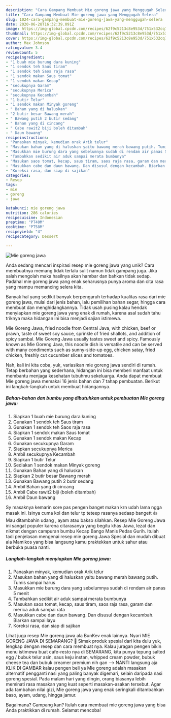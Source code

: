 ```yaml
---
description: "Cara Gampang Membuat Mie goreng jawa yang Menggugah Selera"
title: "Cara Gampang Membuat Mie goreng jawa yang Menggugah Selera"
slug: 1024-cara-gampang-membuat-mie-goreng-jawa-yang-menggugah-selera
date: 2020-06-28T16:32:39.091Z
image: https://img-global.cpcdn.com/recipes/62f9c5213c8e953d/751x532cq70/mie-goreng-jawa-foto-resep-utama.jpg
thumbnail: https://img-global.cpcdn.com/recipes/62f9c5213c8e953d/751x532cq70/mie-goreng-jawa-foto-resep-utama.jpg
cover: https://img-global.cpcdn.com/recipes/62f9c5213c8e953d/751x532cq70/mie-goreng-jawa-foto-resep-utama.jpg
author: Max Johnson
ratingvalue: 3.4
reviewcount: 5
recipeingredient:
- "1 buah mie burung dara kuning"
- "1 sendok teh Saus tiram"
- "1 sendok teh Saos raja rasa"
- "1 sendok makan Saus tomat"
- "1 sendok makan Kecap"
- "secukupnya Garam"
- "secukupnya Merica"
- "secukupnya Kecambah"
- "1 butir Telur"
- "1 sendok makan Minyak goreng"
- " Bahan yang di haluskan"
- "2 butir besar Bawang merah"
- " Bawang putih 2 butir sedang"
- " Bahan yang di cincang"
- " Cabe rawit2 biji boleh ditambah"
- " Daun bawang"
recipeinstructions:
- "Panaskan minyak, kemudian orak Arik telur"
- "Masukan bahan yang di haluskan yaitu bawang merah bawang putih. Tumis sampai harus"
- "Masukkan mie burung dara yang sebelumnya sudah di rendam air panas 5 menit"
- "Tambahkan sedikit air aduk sampai merata bumbunya"
- "Masukan saos tomat, kecap, saus tiram, saos raja rasa, garam dan merica aduk sampai rata"
- "Masukkan cabe dan daun bawang. Dan disusul dengan kecambah. Biarkan sampai layu"
- "Koreksi rasa, dan siap di sajikan"
categories:
- Resep
tags:
- mie
- goreng
- jawa

katakunci: mie goreng jawa 
nutrition: 286 calories
recipecuisine: Indonesian
preptime: "PT40M"
cooktime: "PT58M"
recipeyield: "4"
recipecategory: Dessert

---
```



![Mie goreng jawa](https://img-global.cpcdn.com/recipes/62f9c5213c8e953d/751x532cq70/mie-goreng-jawa-foto-resep-utama.jpg)

Anda sedang mencari inspirasi resep mie goreng jawa yang unik? Cara membuatnya memang tidak terlalu sulit namun tidak gampang juga. Jika salah mengolah maka hasilnya akan hambar dan bahkan tidak sedap. Padahal mie goreng jawa yang enak seharusnya punya aroma dan cita rasa yang mampu memancing selera kita.

Banyak hal yang sedikit banyak berpengaruh terhadap kualitas rasa dari mie goreng jawa, mulai dari jenis bahan, lalu pemilihan bahan segar, hingga cara membuat dan menghidangkannya. Tidak usah pusing kalau hendak menyiapkan mie goreng jawa yang enak di rumah, karena asal sudah tahu triknya maka hidangan ini bisa menjadi sajian istimewa.

Mie Goreng Jawa, fried noodle from Central Java, with chicken, beef or prawn, taste of sweet soy sauce, sprinkle of fried shallots, and addition of spicy sambal. Mie Goreng Jawa usually tastes sweet and spicy. Famously known as Mie Goreng Java, this noodle dish is versatile and can be served with many condiments such as sunny-side-up egg, chicken satay, fried chicken, freshly cut cucumber slices and tomatoes.


Nah, kali ini kita coba, yuk, variasikan mie goreng jawa sendiri di rumah. Tetap berbahan yang sederhana, hidangan ini bisa memberi manfaat untuk membantu menjaga kesehatan tubuhmu sekeluarga. Anda dapat membuat Mie goreng jawa memakai 16 jenis bahan dan 7 tahap pembuatan. Berikut ini langkah-langkah untuk membuat hidangannya.

<!--inarticleads1-->

##### Bahan-bahan dan bumbu yang dibutuhkan untuk pembuatan Mie goreng jawa:

1. Siapkan 1 buah mie burung dara kuning
1. Gunakan 1 sendok teh Saus tiram
1. Gunakan 1 sendok teh Saos raja rasa
1. Siapkan 1 sendok makan Saus tomat
1. Gunakan 1 sendok makan Kecap
1. Gunakan secukupnya Garam
1. Siapkan secukupnya Merica
1. Ambil secukupnya Kecambah
1. Siapkan 1 butir Telur
1. Sediakan 1 sendok makan Minyak goreng
1. Gunakan  Bahan yang di haluskan
1. Siapkan 2 butir besar Bawang merah
1. Gunakan  Bawang putih 2 butir sedang
1. Ambil  Bahan yang di cincang
1. Ambil  Cabe rawit2 biji (boleh ditambah)
1. Ambil  Daun bawang


Sy masaknya kemarin sore pas pengen banget makan krn udah lama ngga masak ini. Isinya cuma kol dan telur tp teteep rasanya sedaap bangett 👍 Mau ditambahin udang , ayam atau bakso silahkan. Resep Mie Goreng Jawa ini sangat populer karena citarasanya yang begitu khas Jawa, lezat dan nikmat dengan campuran bumbu Kecap Bango Manis Pedas Gurih. Itulah tadi penjelasan mengenai resep mie goreng Jawa Spesial dan mudah dibuat ala Mamikos yang bisa langsung kamu praktekkan untuk sahur atau berbuka puasa nanti. 

<!--inarticleads2-->

##### Langkah-langkah menyiapkan Mie goreng jawa:

1. Panaskan minyak, kemudian orak Arik telur
1. Masukan bahan yang di haluskan yaitu bawang merah bawang putih. Tumis sampai harus
1. Masukkan mie burung dara yang sebelumnya sudah di rendam air panas 5 menit
1. Tambahkan sedikit air aduk sampai merata bumbunya
1. Masukan saos tomat, kecap, saus tiram, saos raja rasa, garam dan merica aduk sampai rata
1. Masukkan cabe dan daun bawang. Dan disusul dengan kecambah. Biarkan sampai layu
1. Koreksi rasa, dan siap di sajikan


Lihat juga resep Mie goreng jawa ala BunKev enak lainnya. Nyari MIE GORENG JAWA DI SEMARANG? 🙂 Simak produk spesial dari kita dulu yuk, lengkap dengan resep dan cara membuat nya. Kalau juragan pengen bikin menu istimewa buat cafe-resto nya di SEMARANG, kita punya tepung salted egg / bubuk telur asin, saus keju instan, whipped cream powder, bubuk cheese tea dan bubuk creamer premium nih gan --&gt; NANTI langsung aja KLIK DI GAMBAR kalau pengen beli ya Mie goreng adalah masakan alternatif pengganti nasi yang paling banyak digemari, selain daripada nasi goreng spesial. Pada malam hari yang dingin, orang biasanya lebih meminati rasa masakan yang kuat seperti masakan-asakan tersebut. Agar ada tambahan nilai gizi, Mie goreng jawa yang enak seringkali ditambahkan baso, ayam, udang, hingga jamur. 

Bagaimana? Gampang kan? Itulah cara membuat mie goreng jawa yang bisa Anda praktikkan di rumah. Selamat mencoba!
